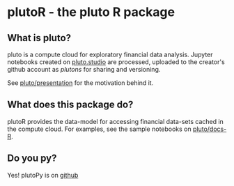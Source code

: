 # plutoR - the pluto R package

## What is pluto?

pluto is a compute cloud for exploratory financial data analysis. Jupyter notebooks created on [pluto.studio](https://pluto.studio) are processed, uploaded to the creator's github account as *plutons* for sharing and versioning.

See [pluto/presentation](https://github.com/shyams80/pluto/raw/master/media/Pluto.pptx) for the motivation behind it.

## What does this package do?

plutoR provides the data-model for accessing financial data-sets cached in the compute cloud. For examples, see the sample notebooks on [pluto/docs-R](https://github.com/shyams80/plutons/tree/master/docs-R).

## Do you py?

Yes! plutoPy is on [github](https://github.com/shyams80/plutoPy)

